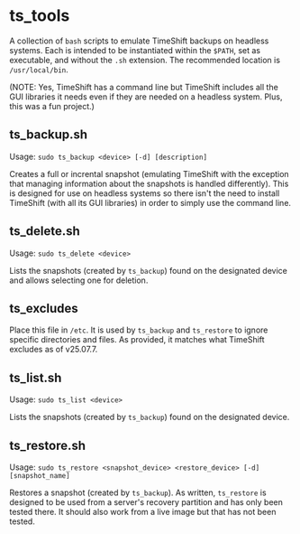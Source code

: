 # ts_tools
A collection of `bash` scripts to emulate TimeShift backups on headless systems.  Each is intended to be instantiated within the `$PATH`, set as executable, and without the `.sh` extension.  The recommended location is `/usr/local/bin`.  

(NOTE: Yes, TimeShift has a command line but TimeShift includes all the GUI libraries it needs even if they are needed on a headless system.  Plus, this was a fun project.) 

## ts_backup.sh
Usage: `sudo ts_backup <device> [-d] [description]`

Creates a full or incrental snapshot (emulating TimeShift with the exception that managing information about the snapshots is handled differently).  This is designed for use on headless systems so there isn't the need to install TimeShift (with all its GUI libraries) in order to simply use the command line.

## ts_delete.sh
Usage: `sudo ts_delete <device>`

Lists the snapshots (created by `ts_backup`) found on the designated device and allows selecting one for deletion.

## ts_excludes
Place this file in `/etc`.  It is used by `ts_backup` and `ts_restore` to ignore specific directories and files.  As provided, it matches what TimeShift excludes as of v25.07.7.

## ts_list.sh
Usage: `sudo ts_list <device>`

Lists the snapshots (created by `ts_backup`) found on the designated device.

## ts_restore.sh
Usage: `sudo ts_restore <snapshot_device> <restore_device> [-d] [snapshot_name]`

Restores a snapshot (created by `ts_backup`).  As written, `ts_restore` is designed to be used from a server's recovery partition and has only been tested there.  It should also work from a live image but that has not been tested.

